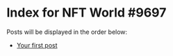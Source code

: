 # Index for NFT World #9697
Posts will be displayed in the order below:

- [Your first post](./001-first.md)


